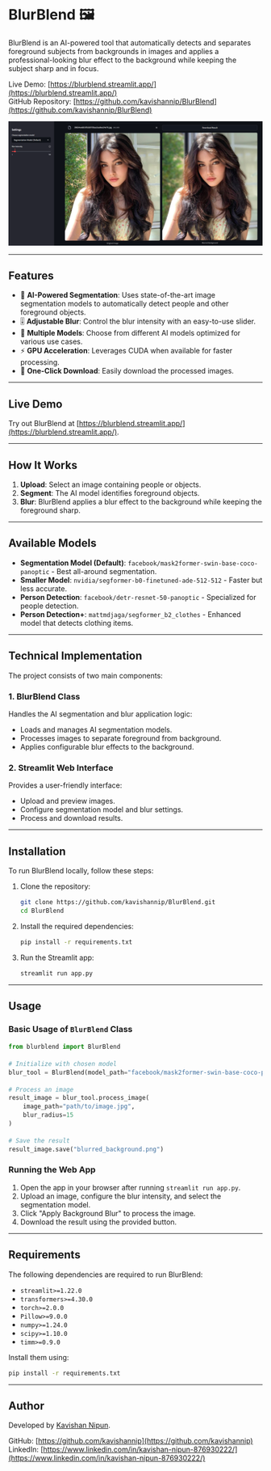 # BlurBlend 🖼️

BlurBlend is an AI-powered tool that automatically detects and separates foreground subjects from backgrounds in images and applies a professional-looking blur effect to the background while keeping the subject sharp and in focus.

Live Demo: [https://blurblend.streamlit.app/](https://blurblend.streamlit.app/)  
GitHub Repository: [https://github.com/kavishannip/BlurBlend](https://github.com/kavishannip/BlurBlend)

![BlurBlend Demo](screenshots/1.png)

---

## Features

- 🤖 **AI-Powered Segmentation**: Uses state-of-the-art image segmentation models to automatically detect people and other foreground objects.
- 🎚️ **Adjustable Blur**: Control the blur intensity with an easy-to-use slider.
- 🧠 **Multiple Models**: Choose from different AI models optimized for various use cases.
- ⚡ **GPU Acceleration**: Leverages CUDA when available for faster processing.
- 💾 **One-Click Download**: Easily download the processed images.

---

## Live Demo

Try out BlurBlend at [https://blurblend.streamlit.app/](https://blurblend.streamlit.app/).

---

## How It Works

1. **Upload**: Select an image containing people or objects.
2. **Segment**: The AI model identifies foreground objects.
3. **Blur**: BlurBlend applies a blur effect to the background while keeping the foreground sharp.

---

## Available Models

- **Segmentation Model (Default)**: `facebook/mask2former-swin-base-coco-panoptic` - Best all-around segmentation.
- **Smaller Model**: `nvidia/segformer-b0-finetuned-ade-512-512` - Faster but less accurate.
- **Person Detection**: `facebook/detr-resnet-50-panoptic` - Specialized for people detection.
- **Person Detection+**: `mattmdjaga/segformer_b2_clothes` - Enhanced model that detects clothing items.

---

## Technical Implementation

The project consists of two main components:

### 1. BlurBlend Class

Handles the AI segmentation and blur application logic:
- Loads and manages AI segmentation models.
- Processes images to separate foreground from background.
- Applies configurable blur effects to the background.

### 2. Streamlit Web Interface

Provides a user-friendly interface:
- Upload and preview images.
- Configure segmentation model and blur settings.
- Process and download results.

---

## Installation

To run BlurBlend locally, follow these steps:

1. Clone the repository:
   ```bash
   git clone https://github.com/kavishannip/BlurBlend.git
   cd BlurBlend
   ```

2. Install the required dependencies:
   ```bash
   pip install -r requirements.txt
   ```

3. Run the Streamlit app:
   ```bash
   streamlit run app.py
   ```

---

## Usage

### Basic Usage of `BlurBlend` Class

```python
from blurblend import BlurBlend

# Initialize with chosen model
blur_tool = BlurBlend(model_path="facebook/mask2former-swin-base-coco-panoptic")

# Process an image
result_image = blur_tool.process_image(
    image_path="path/to/image.jpg",
    blur_radius=15
)

# Save the result
result_image.save("blurred_background.png")
```

### Running the Web App

1. Open the app in your browser after running `streamlit run app.py`.
2. Upload an image, configure the blur intensity, and select the segmentation model.
3. Click "Apply Background Blur" to process the image.
4. Download the result using the provided button.

---

## Requirements

The following dependencies are required to run BlurBlend:

- `streamlit>=1.22.0`
- `transformers>=4.30.0`
- `torch>=2.0.0`
- `Pillow>=9.0.0`
- `numpy>=1.24.0`
- `scipy>=1.10.0`
- `timm>=0.9.0`

Install them using:
```bash
pip install -r requirements.txt
```

---



## Author

Developed by [Kavishan Nipun](https://www.linkedin.com/in/kavishan-nipun-876930222/).

GitHub: [https://github.com/kavishannip](https://github.com/kavishannip)  
LinkedIn: [https://www.linkedin.com/in/kavishan-nipun-876930222/](https://www.linkedin.com/in/kavishan-nipun-876930222/)